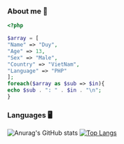 ### About me 🙋

```php
<?php

$array = [
"Name" => "Duy",
"Age" => 13,
"Sex" => "Male",
"Country" => "VietNam",
"Language" => "PHP"
];
foreach($array as $sub => $in){
echo $sub . ": " . $in . "\n";
}
```
### Languages 🖥️
![Anurag's GitHub stats](https://github-readme-stats.vercel.app/api?username=lenlenlL6&show_icons=true&theme=dark)
[![Top Langs](https://github-readme-stats.vercel.app/api/top-langs/?username=lenlenlL6&langs_count=9)](https://github.com/anuraghazra/github-readme-stats)
